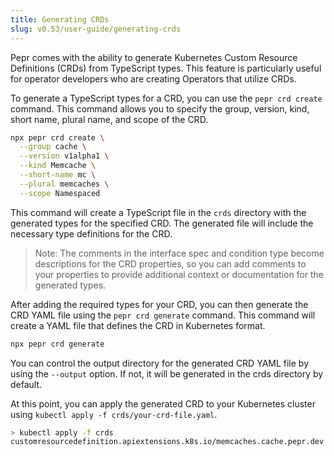 ```yaml
---
title: Generating CRDs
slug: v0.53/user-guide/generating-crds
---
```



Pepr comes with the ability to generate Kubernetes Custom Resource Definitions (CRDs) from TypeScript types. This feature is particularly useful for operator developers who are creating Operators that utilize CRDs.

To generate a TypeScript types for a CRD, you can use the `pepr crd create` command. This command allows you to specify the group, version, kind, short name, plural name, and scope of the CRD.

```bash
npx pepr crd create \
  --group cache \
  --version v1alpha1 \
  --kind Memcache \
  --short-name mc \
  --plural memcaches \
  --scope Namespaced
```

This command will create a TypeScript file in the `crds` directory with the generated types for the specified CRD. The generated file will include the necessary type definitions for the CRD.

> Note: The comments in the interface spec and condition type become descriptions for the CRD properties, so you can add comments to your properties to provide additional context or documentation for the generated types.

After adding the required types for your CRD, you can then generate the CRD YAML file using the `pepr crd generate` command. This command will create a YAML file that defines the CRD in Kubernetes format.

```bash
npx pepr crd generate
```

You can control the output directory for the generated CRD YAML file by using the `--output` option. If not, it will be generated in the crds directory by default.

At this point, you can apply the generated CRD to your Kubernetes cluster using `kubectl apply -f crds/your-crd-file.yaml`.

```bash
> kubectl apply -f crds
customresourcedefinition.apiextensions.k8s.io/memcaches.cache.pepr.dev created
```